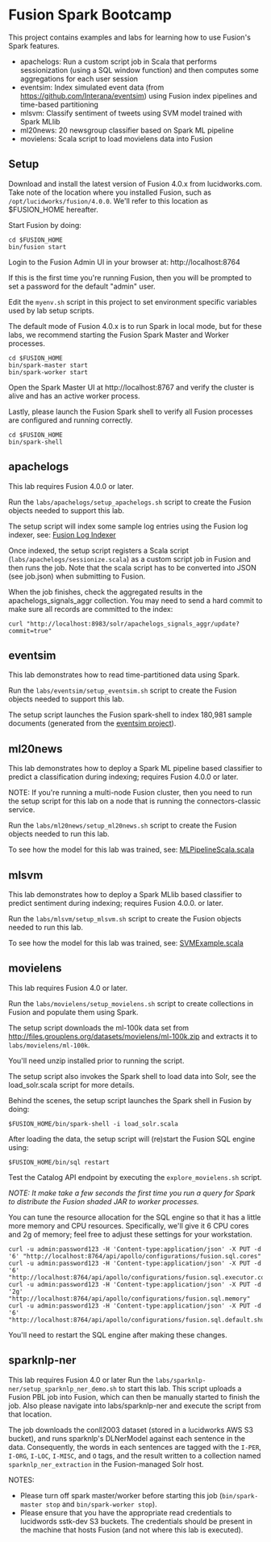 Fusion Spark Bootcamp
========

This project contains examples and labs for learning how to use Fusion's Spark features.

* apachelogs: Run a custom script job in Scala that performs sessionization (using a SQL window function) and then computes some aggregations for each user session
* eventsim: Index simulated event data (from https://github.com/Interana/eventsim) using Fusion index pipelines and time-based partitioning
* mlsvm: Classify sentiment of tweets using SVM model trained with Spark MLlib
* ml20news: 20 newsgroup classifier based on Spark ML pipeline
* movielens: Scala script to load movielens data into Fusion

## Setup

Download and install the latest version of Fusion 4.0.x from lucidworks.com. Take note of the location where you installed Fusion, such as `/opt/lucidworks/fusion/4.0.0`. We'll refer to this location as $FUSION_HOME hereafter.

Start Fusion by doing:
```
cd $FUSION_HOME
bin/fusion start
```

Login to the Fusion Admin UI in your browser at: http://localhost:8764

If this is the first time you're running Fusion, then you will be prompted to set a password for the default "admin" user.

Edit the `myenv.sh` script in this project to set environment specific variables used by lab setup scripts.

The default mode of Fusion 4.0.x is to run Spark in local mode, but for these labs, we recommend starting the Fusion Spark Master and Worker processes.

```
cd $FUSION_HOME
bin/spark-master start
bin/spark-worker start
```

Open the Spark Master UI at http://localhost:8767 and verify the cluster is alive and has an active worker process.

Lastly, please launch the Fusion Spark shell to verify all Fusion processes are configured and running correctly.

```
cd $FUSION_HOME
bin/spark-shell
```

## apachelogs

This lab requires Fusion 4.0.0 or later.

Run the `labs/apachelogs/setup_apachelogs.sh` script to create the Fusion objects needed to support this lab.

The setup script will index some sample log entries using the Fusion log indexer, see: [Fusion Log Indexer](https://github.com/lucidworks/fusion-log-indexer "Fusion Log Indexer")

Once indexed, the setup script registers a Scala script (`labs/apachelogs/sessionize.scala`) as a custom script job in Fusion and then runs the job. Note that the scala script has to be converted into JSON (see job.json) when submitting to Fusion.

When the job finishes, check the aggregated results in the apachelogs_signals_aggr collection. You may need to send a hard commit to make sure all records are committed to the index:

```
curl "http://localhost:8983/solr/apachelogs_signals_aggr/update?commit=true"
```

## eventsim

This lab demonstrates how to read time-partitioned data using Spark.

Run the `labs/eventsim/setup_eventsim.sh` script to create the Fusion objects needed to support this lab.

The setup script launches the Fusion spark-shell to index 180,981 sample documents (generated from the [eventsim project](https://github.com/Interana/eventsim "eventsim")).


## ml20news

This lab demonstrates how to deploy a Spark ML pipeline based classifier to predict a classification during indexing; requires Fusion 4.0.0 or later.

NOTE: If you're running a multi-node Fusion cluster, then you need to run the setup script for this lab on a node that is running the connectors-classic service.

Run the `labs/ml20news/setup_ml20news.sh` script to create the Fusion objects needed to run this lab.

To see how the model for this lab was trained, see: [MLPipelineScala.scala](https://github.com/lucidworks/spark-solr/blob/master/src/main/scala/com/lucidworks/spark/example/ml/MLPipelineScala.scala "ML Pipeline Example")

## mlsvm 

This lab demonstrates how to deploy a Spark MLlib based classifier to predict sentiment during indexing; requires Fusion 4.0.0. or later.

Run the `labs/mlsvm/setup_mlsvm.sh` script to create the Fusion objects needed to run this lab.

To see how the model for this lab was trained, see: [SVMExample.scala](https://github.com/lucidworks/spark-solr/blob/master/src/main/scala/com/lucidworks/spark/example/ml/SVMExample.scala "MLlib example")

## movielens

This lab requires Fusion 4.0 or later.

Run the `labs/movielens/setup_movielens.sh` script to create collections in Fusion and populate them using Spark.

The setup script downloads the ml-100k data set from http://files.grouplens.org/datasets/movielens/ml-100k.zip and extracts it to `labs/movielens/ml-100k`.

You'll need unzip installed prior to running the script.

The setup script also invokes the Spark shell to load data into Solr, see the load_solr.scala script for more details.

Behind the scenes, the setup script launches the Spark shell in Fusion by doing:

```
$FUSION_HOME/bin/spark-shell -i load_solr.scala
```

After loading the data, the setup script will (re)start the Fusion SQL engine using:

```
$FUSION_HOME/bin/sql restart
```

Test the Catalog API endpoint by executing the `explore_movielens.sh` script.

_NOTE: It make take a few seconds the first time you run a query for Spark to distribute the Fusion shaded JAR to worker processes._

You can tune the resource allocation for the SQL engine so that it has a little more memory and CPU resources. Specifically, we'll give it 6 CPU cores and 2g of memory; feel free to adjust these settings for your workstation.
 
```
curl -u admin:password123 -H 'Content-type:application/json' -X PUT -d '6' "http://localhost:8764/api/apollo/configurations/fusion.sql.cores"
curl -u admin:password123 -H 'Content-type:application/json' -X PUT -d '6' "http://localhost:8764/api/apollo/configurations/fusion.sql.executor.cores"
curl -u admin:password123 -H 'Content-type:application/json' -X PUT -d '2g' "http://localhost:8764/api/apollo/configurations/fusion.sql.memory"
curl -u admin:password123 -H 'Content-type:application/json' -X PUT -d '6' "http://localhost:8764/api/apollo/configurations/fusion.sql.default.shuffle.partitions"
```

You'll need to restart the SQL engine after making these changes.

## sparknlp-ner
This lab requires Fusion 4.0 or later
Run the `labs/sparknlp-ner/setup_sparknlp_ner_demo.sh` to start this lab. This script uploads a Fusion PBL job into Fusion, which
can then be manually started to finish the job. Also please navigate into labs/sparknlp-ner and execute the script from that location.

The job downloads the conll2003 dataset (stored in a lucidworks AWS S3 bucket), and runs sparknlp's DLNerModel against 
each sentence in the data. Consequently, the words in each sentences are tagged with the `I-PER`, `I-ORG`, `I-LOC`, `I-MISC`, and `O` tags, and the result
written to a collection named `sparknlp_ner_extraction` in the Fusion-managed Solr host.


NOTES:
- Please turn off spark master/worker before starting this job (`bin/spark-master stop` and `bin/spark-worker stop`). 
- Please ensure that you have the appropriate read credentials to lucidwords sstk-dev S3 buckets. The credentials
  should be present in the machine that hosts Fusion (and not where this lab is executed). 
  

